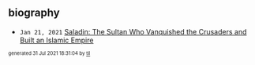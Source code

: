 ## biography


* <code>Jan 21, 2021</code> [Saladin: The Sultan Who Vanquished the Crusaders and Built an Islamic Empire](2021-01-21T01-17-38-saladin.md)

<sup><sub>generated 31 Jul 2021 18:31:04 by <a href='https://github.com/senorprogrammer/til'>til</a></sub></sup>
